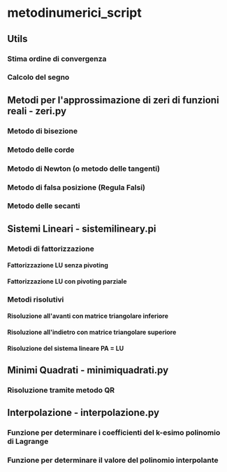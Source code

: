 # metodinumerici_script

## Utils

### Stima ordine di convergenza

### Calcolo del segno

## Metodi per l'approssimazione di zeri di funzioni reali - zeri.py

### Metodo di bisezione

### Metodo delle corde

### Metodo di Newton (o metodo delle tangenti)

### Metodo di falsa posizione (Regula Falsi)

### Metodo delle secanti

## Sistemi Lineari - sistemilineary.pi

### Metodi di fattorizzazione

#### Fattorizzazione LU senza pivoting

#### Fattorizzazione LU con pivoting parziale

### Metodi risolutivi

#### Risoluzione all'avanti con matrice triangolare inferiore

#### Risoluzione all'indietro con matrice triangolare superiore

#### Risoluzione del sistema lineare PA = LU

## Minimi Quadrati - minimiquadrati.py

### Risoluzione tramite metodo QR

## Interpolazione - interpolazione.py

### Funzione per determinare i coefficienti del k-esimo polinomio di Lagrange

### Funzione per determinare il valore del polinomio interpolante